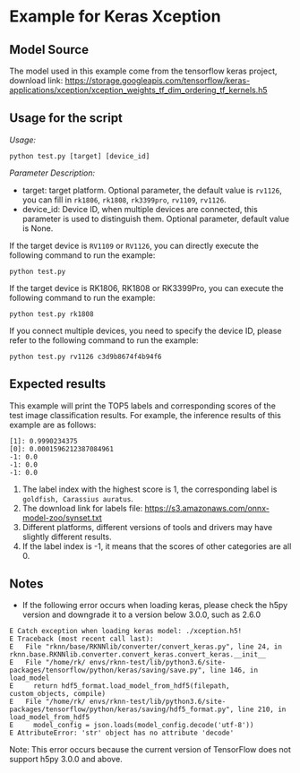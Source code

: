 # Example for Keras Xception


## Model Source
The model used in this example come from the tensorflow keras project, download link:
https://storage.googleapis.com/tensorflow/keras-applications/xception/xception_weights_tf_dim_ordering_tf_kernels.h5


## Usage for the script

*Usage:*
```
python test.py [target] [device_id]
```
*Parameter Description:*
- target: target platform. Optional parameter, the default value is `rv1126`, you can fill in `rk1806`, `rk1808`, `rk3399pro`, `rv1109`, `rv1126`.
- device_id: Device ID, when multiple devices are connected, this parameter is used to distinguish them. Optional parameter, default value is None.

If the target device is `RV1109` or `RV1126`, you can directly execute the following command to run the example:
```
python test.py
```
If the target device is RK1806, RK1808 or RK3399Pro, you can execute the following command to run the example:
```
python test.py rk1808
```
If you connect multiple devices, you need to specify the device ID, please refer to the following command to run the example:
```
python test.py rv1126 c3d9b8674f4b94f6
```


## Expected results

This example will print the TOP5 labels and corresponding scores of the test image classification results. For example, the inference results of this example are as follows:
```
[1]: 0.9990234375
[0]: 0.0001596212387084961
-1: 0.0
-1: 0.0
-1: 0.0
```

1. The label index with the highest score is 1, the corresponding label is `goldfish, Carassius auratus`.
2. The download link for labels file: https://s3.amazonaws.com/onnx-model-zoo/synset.txt
3. Different platforms, different versions of tools and drivers may have slightly different results.
4. If the label index is -1, it means that the scores of other categories are all 0.


## Notes
- If the following error occurs when loading keras, please check the h5py version and downgrade it to a version below 3.0.0, such as 2.6.0
```
E Catch exception when loading keras model: ./xception.h5!
E Traceback (most recent call last):
E   File "rknn/base/RKNNlib/converter/convert_keras.py", line 24, in rknn.base.RKNNlib.converter.convert_keras.convert_keras.__init__
E   File "/home/rk/ envs/rknn-test/lib/python3.6/site-packages/tensorflow/python/keras/saving/save.py", line 146, in load_model
E     return hdf5_format.load_model_from_hdf5(filepath, custom_objects, compile)
E   File "/home/rk/ envs/rknn-test/lib/python3.6/site-packages/tensorflow/python/keras/saving/hdf5_format.py", line 210, in load_model_from_hdf5
E     model_config = json.loads(model_config.decode('utf-8'))
E AttributeError: 'str' object has no attribute 'decode'
```
Note: This error occurs because the current version of TensorFlow does not support h5py 3.0.0 and above.
